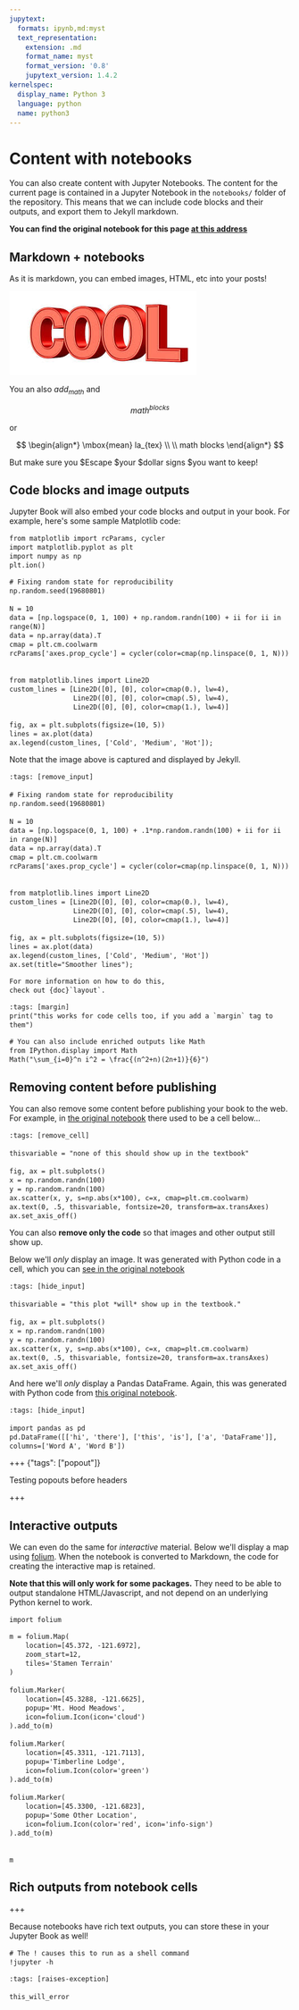 ```yaml
---
jupytext:
  formats: ipynb,md:myst
  text_representation:
    extension: .md
    format_name: myst
    format_version: '0.8'
    jupytext_version: 1.4.2
kernelspec:
  display_name: Python 3
  language: python
  name: python3
---
```


# Content with notebooks

You can also create content with Jupyter Notebooks. The content for the current page is contained
in a Jupyter Notebook in the `notebooks/` folder of the repository. This means that we can include
code blocks and their outputs, and export them to Jekyll markdown.

**You can find the original notebook for this page [at this address](https://github.com/jupyter/jupyter-book/blob/master/jupyter_book/book_template/content/features/notebooks.ipynb)**

## Markdown + notebooks

As it is markdown, you can embed images, HTML, etc into your posts!

![](images/cool.jpg)

You an also $add_{math}$ and

$$
math^{blocks}
$$

or

$$
\begin{align*}
\mbox{mean} la_{tex} \\ \\
math blocks
\end{align*}
$$

But make sure you \$Escape \$your \$dollar signs \$you want to keep!

## Code blocks and image outputs

Jupyter Book will also embed your code blocks and output in your book.
For example, here's some sample Matplotlib code:

```{code-cell} ipython3
from matplotlib import rcParams, cycler
import matplotlib.pyplot as plt
import numpy as np
plt.ion()
```

```{code-cell} ipython3
# Fixing random state for reproducibility
np.random.seed(19680801)

N = 10
data = [np.logspace(0, 1, 100) + np.random.randn(100) + ii for ii in range(N)]
data = np.array(data).T
cmap = plt.cm.coolwarm
rcParams['axes.prop_cycle'] = cycler(color=cmap(np.linspace(0, 1, N)))


from matplotlib.lines import Line2D
custom_lines = [Line2D([0], [0], color=cmap(0.), lw=4),
                Line2D([0], [0], color=cmap(.5), lw=4),
                Line2D([0], [0], color=cmap(1.), lw=4)]

fig, ax = plt.subplots(figsize=(10, 5))
lines = ax.plot(data)
ax.legend(custom_lines, ['Cold', 'Medium', 'Hot']);
```

Note that the image above is captured and displayed by Jekyll.

```{code-cell} ipython3
:tags: [remove_input]

# Fixing random state for reproducibility
np.random.seed(19680801)

N = 10
data = [np.logspace(0, 1, 100) + .1*np.random.randn(100) + ii for ii in range(N)]
data = np.array(data).T
cmap = plt.cm.coolwarm
rcParams['axes.prop_cycle'] = cycler(color=cmap(np.linspace(0, 1, N)))


from matplotlib.lines import Line2D
custom_lines = [Line2D([0], [0], color=cmap(0.), lw=4),
                Line2D([0], [0], color=cmap(.5), lw=4),
                Line2D([0], [0], color=cmap(1.), lw=4)]

fig, ax = plt.subplots(figsize=(10, 5))
lines = ax.plot(data)
ax.legend(custom_lines, ['Cold', 'Medium', 'Hot'])
ax.set(title="Smoother lines");
```

```{margin} You can also pop out content to the margin
For more information on how to do this,
check out {doc}`layout`.
```

```{code-cell} ipython3
:tags: [margin]
print("this works for code cells too, if you add a `margin` tag to them")
```

```{code-cell} ipython3
# You can also include enriched outputs like Math
from IPython.display import Math
Math("\sum_{i=0}^n i^2 = \frac{(n^2+n)(2n+1)}{6}")
```

## Removing content before publishing

You can also remove some content before publishing your book to the web. For example,
in [the original notebook](https://github.com/jupyter/jupyter-book/blob/master/jupyter_book/book_template/content/features/notebooks.ipynb) there
used to be a cell below...

```{code-cell} ipython3
:tags: [remove_cell]

thisvariable = "none of this should show up in the textbook"

fig, ax = plt.subplots()
x = np.random.randn(100)
y = np.random.randn(100)
ax.scatter(x, y, s=np.abs(x*100), c=x, cmap=plt.cm.coolwarm)
ax.text(0, .5, thisvariable, fontsize=20, transform=ax.transAxes)
ax.set_axis_off()
```

You can also **remove only the code** so that images and other output still show up.

Below we'll *only* display an image. It was generated with Python code in a cell,
which you can [see in the original notebook](https://github.com/jupyter/jupyter-book/blob/master/jupyter_book/book_template/content/features/notebooks.ipynb)

```{code-cell} ipython3
:tags: [hide_input]

thisvariable = "this plot *will* show up in the textbook."

fig, ax = plt.subplots()
x = np.random.randn(100)
y = np.random.randn(100)
ax.scatter(x, y, s=np.abs(x*100), c=x, cmap=plt.cm.coolwarm)
ax.text(0, .5, thisvariable, fontsize=20, transform=ax.transAxes)
ax.set_axis_off()
```

And here we'll *only* display a Pandas DataFrame. Again, this was generated with Python code
from [this original notebook](https://github.com/jupyter/textbooks-with-jupyter/blob/master/notebooks/introduction/notebooks.ipynb).

```{code-cell} ipython3
:tags: [hide_input]

import pandas as pd
pd.DataFrame([['hi', 'there'], ['this', 'is'], ['a', 'DataFrame']], columns=['Word A', 'Word B'])
```

+++ {"tags": ["popout"]}

Testing popouts before headers

+++

## Interactive outputs

We can even do the same for *interactive* material. Below we'll display a map using [folium](https://python-visualization.github.io/folium/). When the notebook
is converted to Markdown, the code for creating the interactive map is retained.

**Note that this will only work for some packages.** They need to be able to output standalone HTML/Javascript, and not
depend on an underlying Python kernel to work.

```{code-cell} ipython3
import folium
```

```{code-cell} ipython3
m = folium.Map(
    location=[45.372, -121.6972],
    zoom_start=12,
    tiles='Stamen Terrain'
)

folium.Marker(
    location=[45.3288, -121.6625],
    popup='Mt. Hood Meadows',
    icon=folium.Icon(icon='cloud')
).add_to(m)

folium.Marker(
    location=[45.3311, -121.7113],
    popup='Timberline Lodge',
    icon=folium.Icon(color='green')
).add_to(m)

folium.Marker(
    location=[45.3300, -121.6823],
    popup='Some Other Location',
    icon=folium.Icon(color='red', icon='info-sign')
).add_to(m)


m
```

## Rich outputs from notebook cells

+++

Because notebooks have rich text outputs, you can store these in
your Jupyter Book as well!

```{code-cell} ipython3
# The ! causes this to run as a shell command
!jupyter -h
```

```{code-cell} ipython3
:tags: [raises-exception]

this_will_error
```
